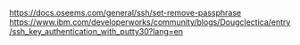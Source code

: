 https://docs.oseems.com/general/ssh/set-remove-passphrase
https://www.ibm.com/developerworks/community/blogs/Dougclectica/entry/ssh_key_authentication_with_putty30?lang=en

